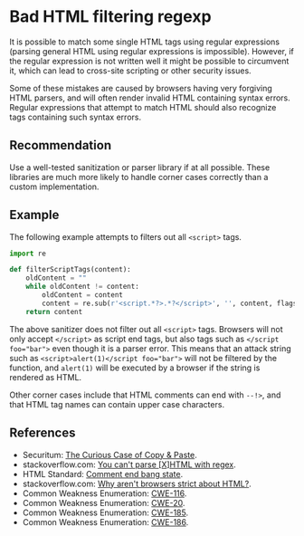 # Bad HTML filtering regexp
It is possible to match some single HTML tags using regular expressions (parsing general HTML using regular expressions is impossible). However, if the regular expression is not written well it might be possible to circumvent it, which can lead to cross-site scripting or other security issues.

Some of these mistakes are caused by browsers having very forgiving HTML parsers, and will often render invalid HTML containing syntax errors. Regular expressions that attempt to match HTML should also recognize tags containing such syntax errors.


## Recommendation
Use a well-tested sanitization or parser library if at all possible. These libraries are much more likely to handle corner cases correctly than a custom implementation.


## Example
The following example attempts to filters out all `<script>` tags.


```python
import re

def filterScriptTags(content): 
    oldContent = ""
    while oldContent != content:
        oldContent = content
        content = re.sub(r'<script.*?>.*?</script>', '', content, flags= re.DOTALL | re.IGNORECASE)
    return content
```
The above sanitizer does not filter out all `<script>` tags. Browsers will not only accept `</script>` as script end tags, but also tags such as `</script foo="bar">` even though it is a parser error. This means that an attack string such as `<script>alert(1)</script foo="bar">` will not be filtered by the function, and `alert(1)` will be executed by a browser if the string is rendered as HTML.

Other corner cases include that HTML comments can end with `--!>`, and that HTML tag names can contain upper case characters.


## References
* Securitum: [The Curious Case of Copy &amp; Paste](https://research.securitum.com/the-curious-case-of-copy-paste/).
* stackoverflow.com: [You can't parse \[X\]HTML with regex](https://stackoverflow.com/questions/1732348/regex-match-open-tags-except-xhtml-self-contained-tags#answer-1732454).
* HTML Standard: [Comment end bang state](https://html.spec.whatwg.org/multipage/parsing.html#comment-end-bang-state).
* stackoverflow.com: [Why aren't browsers strict about HTML?](https://stackoverflow.com/questions/25559999/why-arent-browsers-strict-about-html).
* Common Weakness Enumeration: [CWE-116](https://cwe.mitre.org/data/definitions/116.html).
* Common Weakness Enumeration: [CWE-20](https://cwe.mitre.org/data/definitions/20.html).
* Common Weakness Enumeration: [CWE-185](https://cwe.mitre.org/data/definitions/185.html).
* Common Weakness Enumeration: [CWE-186](https://cwe.mitre.org/data/definitions/186.html).
